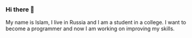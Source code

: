 ### Hi there 👋

My name is Islam, I live in Russia and I am a student in a college. I want to become a programmer and now I am working on improving my skills.

